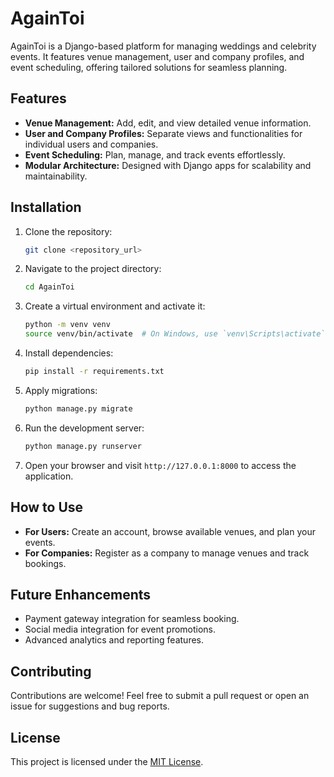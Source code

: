# AgainToi
AgainToi is a Django-based platform for managing weddings and celebrity events. It features venue management, user and company profiles, and event scheduling, offering tailored solutions for seamless planning.

## Features

- **Venue Management:** Add, edit, and view detailed venue information.
- **User and Company Profiles:** Separate views and functionalities for individual users and companies.
- **Event Scheduling:** Plan, manage, and track events effortlessly.
- **Modular Architecture:** Designed with Django apps for scalability and maintainability.


## Installation

1. Clone the repository:
   ```bash
   git clone <repository_url>
   ```
2. Navigate to the project directory:
   ```bash
   cd AgainToi
   ```
3. Create a virtual environment and activate it:
   ```bash
   python -m venv venv
   source venv/bin/activate  # On Windows, use `venv\Scripts\activate`
   ```
4. Install dependencies:
   ```bash
   pip install -r requirements.txt
   ```
5. Apply migrations:
   ```bash
   python manage.py migrate
   ```
6. Run the development server:
   ```bash
   python manage.py runserver
   ```
7. Open your browser and visit `http://127.0.0.1:8000` to access the application.

## How to Use

- **For Users:** Create an account, browse available venues, and plan your events.
- **For Companies:** Register as a company to manage venues and track bookings.

## Future Enhancements

- Payment gateway integration for seamless booking.
- Social media integration for event promotions.
- Advanced analytics and reporting features.

## Contributing

Contributions are welcome! Feel free to submit a pull request or open an issue for suggestions and bug reports.

## License

This project is licensed under the [MIT License](LICENSE).
